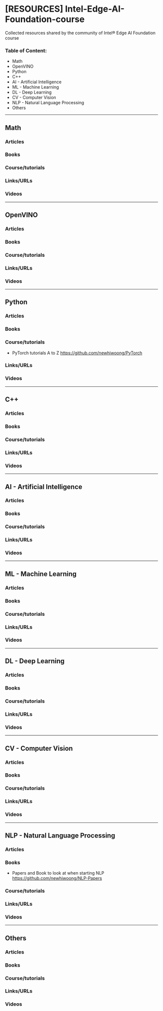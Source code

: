 # [RESOURCES] Intel-Edge-AI-Foundation-course
Collected resources shared by the community of Intel® Edge AI Foundation course

### Table of Content:
* Math
* OpenVINO
* Python
* C++
* AI - Artificial Intelligence
* ML - Machine Learning
* DL - Deep Learning
* CV - Computer Vision
* NLP - Natural Language Processing
* Others

---
## Math

### Articles
### Books
### Course/tutorials
### Links/URLs
### Videos


---
## OpenVINO

### Articles
### Books
### Course/tutorials
### Links/URLs
### Videos


---
## Python

### Articles
### Books
### Course/tutorials
* PyTorch tutorials A to Z https://github.com/newhiwoong/PyTorch
### Links/URLs
### Videos


---
## C++

### Articles
### Books
### Course/tutorials
### Links/URLs
### Videos


---
## AI - Artificial Intelligence

### Articles
### Books
### Course/tutorials
### Links/URLs
### Videos


---
## ML - Machine Learning

### Articles
### Books
### Course/tutorials
### Links/URLs
### Videos


---
## DL - Deep Learning

### Articles
### Books
### Course/tutorials
### Links/URLs
### Videos


---
## CV - Computer Vision

### Articles
### Books
### Course/tutorials
### Links/URLs
### Videos


---
## NLP - Natural Language Processing

### Articles
### Books
* Papers and Book to look at when starting NLP https://github.com/newhiwoong/NLP-Papers

### Course/tutorials
### Links/URLs
### Videos



---
## Others

### Articles
### Books
### Course/tutorials
### Links/URLs
### Videos
